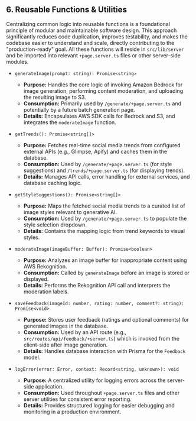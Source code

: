## 6. Reusable Functions & Utilities

Centralizing common logic into reusable functions is a foundational principle of
modular and maintainable software design. This approach significantly reduces
code duplication, improves testability, and makes the codebase easier to
understand and scale, directly contributing to the "production-ready" goal. All
these functions will reside in `src/lib/server` and be imported into relevant
`+page.server.ts` files or other server-side modules.

- `generateImage(prompt: string): Promise<string>`
  - **Purpose:** Handles the core logic of invoking Amazon Bedrock for image
    generation, performing content moderation, and uploading the resulting image
    to S3.
  - **Consumption:** Primarily used by `/generate/+page.server.ts` and
    potentially by a future batch generation page.
  - **Details:** Encapsulates AWS SDK calls for Bedrock and S3, and integrates
    the `moderateImage` function.

- `getTrends(): Promise<string[]>`
  - **Purpose:** Fetches real-time social media trends from configured external
    APIs (e.g., Glimpse, Apify) and caches them in the database.
  - **Consumption:** Used by `/generate/+page.server.ts` (for style suggestions)
    and `/trends/+page.server.ts` (for displaying trends).
  - **Details:** Manages API calls, error handling for external services, and
    database caching logic.

- `getStyleSuggestions(): Promise<string[]>`
  - **Purpose:** Maps the fetched social media trends to a curated list of image
    styles relevant to generative AI.
  - **Consumption:** Used by `/generate/+page.server.ts` to populate the style
    selection dropdown.
  - **Details:** Contains the mapping logic from trend keywords to visual
    styles.

- `moderateImage(imageBuffer: Buffer): Promise<boolean>`
  - **Purpose:** Analyzes an image buffer for inappropriate content using AWS
    Rekognition.
  - **Consumption:** Called by `generateImage` before an image is stored or
    displayed.
  - **Details:** Performs the Rekognition API call and interprets the moderation
    labels.

- `saveFeedback(imageId: number, rating: number, comment?: string): Promise<void>`
  - **Purpose:** Stores user feedback (ratings and optional comments) for
    generated images in the database.
  - **Consumption:** Used by an API route (e.g.,
    `src/routes/api/feedback/+server.ts`) which is invoked from the client-side
    after image generation.
  - **Details:** Handles database interaction with Prisma for the `Feedback`
    model.

- `logError(error: Error, context: Record<string, unknown>): void`
  - **Purpose:** A centralized utility for logging errors across the server-side
    application.
  - **Consumption:** Used throughout `+page.server.ts` files and other server
    utilities for consistent error reporting.
  - **Details:** Provides structured logging for easier debugging and monitoring
    in a production environment.